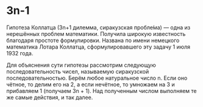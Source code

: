 # 3n-1

Гипотеза Коллатца (3n+1 дилемма, сиракузская пробле́ма) — одна из нерешённых проблем математики. Получила широкую известность благодаря простоте формулировки. 
Названа по имени немецкого математика Лотара Коллатца, сформулировавшего эту задачу 1 июля 1932 года.

Для объяснения сути гипотезы рассмотрим следующую последовательность чисел, называемую сиракузской последовательностью. Берём любое натуральное число n. Если оно чётное, то делим его на 2, а если нечётное, то умножаем на 3 и прибавляем 1 (получаем 3n + 1). Над полученным числом выполняем те же самые действия, и так далее.
